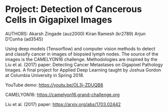 # Project: Detection of Cancerous Cells in Gigapixel Images

AUTHORS:
Akarsh Zingade (auz2000)
Kiran Ramesh (kr2789)
Arjun D’Cunha (ad3545)

Using deep models (Tensorflow) and computer vision methods to detect and classify cancer in images of biopsied lymph nodes. The source of the images is the CAMELYON16 challenge. Methodologies are inspired by the Liu et al. (2017) paper: Detecting Cancer Metastases on Gigapixel Pathology Images. A final project for Applied Deep Learning taught by Joshua Gordon at Columbia University in Spring 2018.

YouTube demo:
https://youtu.be/OL3j-ZDUQB8

CAMELYON16:
https://camelyon16.grand-challenge.org

Liu et al. (2017) paper:
https://arxiv.org/abs/1703.02442
